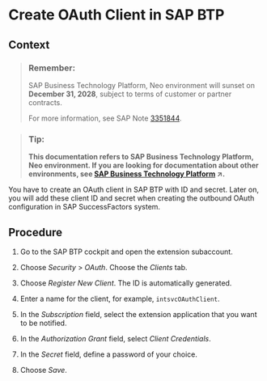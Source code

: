 <!-- loio67f43e2f9afb4dffb56c9ce35b4e6169 -->

# Create OAuth Client in SAP BTP



## Context

> ### Remember:  
> SAP Business Technology Platform, Neo environment will sunset on **December 31, 2028**, subject to terms of customer or partner contracts.
> 
> For more information, see SAP Note [3351844](https://me.sap.com/notes/3351844).

> ### Tip:  
> **This documentation refers to SAP Business Technology Platform, Neo environment. If you are looking for documentation about other environments, see [SAP Business Technology Platform](https://help.sap.com/viewer/65de2977205c403bbc107264b8eccf4b/Cloud/en-US/6a2c1ab5a31b4ed9a2ce17a5329e1dd8.html "SAP Business Technology Platform (SAP BTP) is an integrated offering comprised of the following technology portfolios: application development; process automation; integration; data, analytics, and enterprise planning; artificial intelligence. The platform offers users the ability to turn data into business value, compose end-to-end business processes, connect entire IT landscapes, and personalize, build and extend SAP applications. This reduces the overall total cost of ownership maintaining SAP landscapes and third-party software across end-to-end business processes.") :arrow_upper_right:.**

You have to create an OAuth client in SAP BTP with ID and secret. Later on, you will add these client ID and secret when creating the outbound OAuth configuration in SAP SuccessFactors system.



## Procedure

1.  Go to the SAP BTP cockpit and open the extension subaccount.

2.  Choose *Security* \> *OAuth*. Choose the *Clients* tab.

3.  Choose *Register New Client*. The ID is automatically generated.

4.  Enter a name for the client, for example, `intsvcOAuthClient`.

5.  In the *Subscription* field, select the extension application that you want to be notified.

6.  In the *Authorization Grant* field, select *Client Credentials*.

7.  In the *Secret* field, define a password of your choice.

8.  Choose *Save*.


